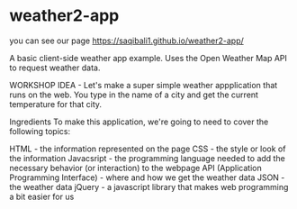 # weather2-app
you can see our page  https://saqibali1.github.io/weather2-app/


A basic client-side weather app example.
Uses the Open Weather Map API to request weather data.



WORKSHOP
IDEA - Let's make a super simple weather appplication that runs on the web. You type in the name of a city and get the current temperature for that city.


Ingredients
To make this application, we're going to need to cover the following topics:

HTML - the information represented on the page
CSS - the style or look of the information
Javacsript - the programming language needed to add the necessary behavior (or interaction) to the webpage
API (Application Programming Interface) - where and how we get the weather data
JSON - the weather data
jQuery - a javascript library that makes web programming a bit easier for us
